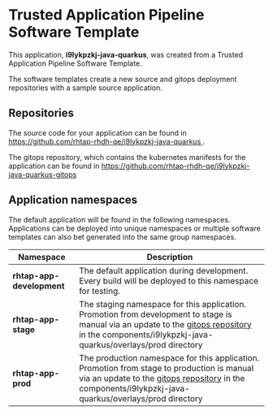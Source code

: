 # Trusted Application Pipeline Software Template

This application, **i9lykpzkj-java-quarkus**, was created from a Trusted Application Pipeline Software Template.

The software templates create a new source and gitops deployment repositories with a sample source application. 

## Repositories

The source code for your application can be found in [https://github.com/rhtap-rhdh-qe/i9lykpzkj-java-quarkus ](https://github.com/rhtap-rhdh-qe/i9lykpzkj-java-quarkus ).
 
The gitops repository, which contains the kubernetes manifests for the application can be found in 
[https://github.com/rhtap-rhdh-qe/i9lykpzkj-java-quarkus-gitops ](https://github.com/rhtap-rhdh-qe/i9lykpzkj-java-quarkus-gitops ) 

## Application namespaces 

The default application will be found in the following namespaces. Applications can be deployed into unique namespaces or multiple software templates can also bet generated into the same group namespaces.  

|  Namespace   |  Description   |  
| -------- | -------- |   
| **rhtap-app-development** | The default application during development. Every build will be deployed to this namespace for testing. | 
| **rhtap-app-stage** | The staging namespace for this application. Promotion from development to stage is manual via an update to the [gitops repository](https://github.com/rhtap-rhdh-qe/i9lykpzkj-java-quarkus-gitops ) in the components/i9lykpzkj-java-quarkus/overlays/prod directory |  
| **rhtap-app-prod** | The production namespace for this application. Promotion from stage to production is manual via an update to the [gitops repository](https://github.com/rhtap-rhdh-qe/i9lykpzkj-java-quarkus-gitops ) in the components/i9lykpzkj-java-quarkus/overlays/prod directory | 